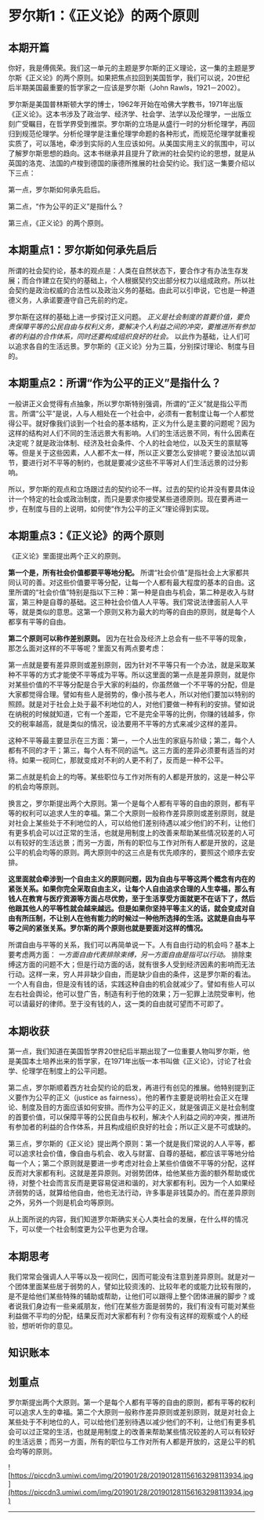 # 罗尔斯1：《正义论》的两个原则

## 本期开篇

你好，我是傅佩荣。我们这一单元的主题是罗尔斯的正义理论，这一集的主题是罗尔斯《正义论》的两个原则。如果把焦点拉回到美国哲学，我们可以说，20世纪后半期美国最重要的哲学家之一应该是罗尔斯（John Rawls，1921－2002）。

罗尔斯是美国普林斯顿大学的博士，1962年开始在哈佛大学教书，1971年出版《正义论》。这本书涉及了政治学、经济学、社会学、法学以及伦理学，一出版立刻广受瞩目，在哲学界受到推崇。罗尔斯的立场是从盛行一时的分析伦理学，再回归到规范伦理学。分析伦理学是注重伦理学命题的各种形式，而规范伦理学就重视实质了，可以落地，牵涉到实际的人生应该如何。从美国实用主义的氛围中，可以了解罗尔斯思想的趋向。这本书继承并且提升了欧洲的社会契约论的思想，就是从英国的洛克、法国的卢梭到德国的康德所推展的社会契约论。我们这一集要介绍以下三点：

第一点，罗尔斯如何承先启后。

第二点，“作为公平的正义”是指什么？

第三点，《正义论》的两个原则。

## 本期重点1：罗尔斯如何承先启后

所谓的社会契约论，基本的观点是：人类在自然状态下，要合作才有办法生存发展；而合作建立在契约的基础上，个人根据契约交出部分权力以组成政府。所以社会契约是政治权威的合法性以及政治义务的基础。由此可以引申说，它也是一种道德义务，人承诺要遵守自己先前的约定。

罗尔斯在这样的基础上进一步探讨正义问题。 *正义是社会制度的首要价值，要负责保障平等的公民自由与权利义务，要解决个人利益之间的冲突，要推进所有参加者的利益的合作体系，同时还要构成组织良好的社会。* 以此作为基础，让人们可以追求各自的生活远景。罗尔斯的《正义论》分为三篇，分别探讨理论、制度与目的。

## 本期重点2：所谓“作为公平的正义”是指什么？

一般讲正义会觉得有点抽象，所以罗尔斯特别强调，所谓的“正义”就是指公平而言。所谓“公平”是说，人与人相处在一个社会中，必须有一套制度让每一个人都觉得公平。就好像我们谈到一个社会的基本结构，正义为什么是主要的问题呢？因为这样的结构对人们不同的生活远景大有影响。人们的生活远景不同，有什么因素在决定呢？就是政治体制、经济及社会条件、个人的社会地位，以及天生的禀赋等等。但是关于这些因素，人人都不太一样，所以正义要怎么安排呢？要设法加以调节，要进行对不平等的制约，也就是要减少这些不平等对人们生活远景的过分影响。

所以，罗尔斯的观点和立场跟过去的契约论不一样。过去的契约论并没有要具体设计一个特定的社会或政治制度，而只是要求你接受某些道德原则。现在要再进一步，在制度与目的上说明，如何使“作为公平的正义”理论得到实现。

## 本期重点3：《正义论》的两个原则

《正义论》里面提出两个正义的原则。

 **第一个是，所有社会价值都要平等地分配。** 所谓“社会价值”是指社会上大家都共同认可的善。对这些价值要平等分配，让每一个人都有最大程度的基本的自由。这里所谓的“社会价值”特别是指以下三种：第一种是自由与机会，第二种是收入与财富，第三种是自尊的基础。这三种社会价值人人平等。我们常说法律面前人人平等，就是类似的意思。这第一个原则又称为最大的均等的自由的原则，就是每个人都享有平等的自由。

 **第二个原则可以称作差别原则。** 因为在社会及经济上总会有一些不平等的现象，那怎么面对这样的不平等呢？里面又有两点要考虑：

第一点就是要有差异原则或差别原则，因为针对不平等只有一个办法，就是采取某种不平等的方式才能使不平等成为平等。所以这里面的第一点是差异原则，就是你对某些价值的不平等分配是合乎大家的利益的，你虽然做一个不平等的分配，但是大家都觉得合理。譬如有些人是弱势的，像小孩与老人，所以对他们要加以特别的照顾。就是对于社会上处于最不利地位的人，对他们要做一种有利的安排。譬如说在纳税的时候就知道，它有一个差距，它不是完全平等的比例，你赚的钱越多，你交的税率越高，就是类似的情况，设法要用不平等的方式来减少这样的差异。

这种不平等最主要显示在三方面：第一，一个人出生的家庭与阶级；第二，每个人都有不同的才干；第三，每个人有不同的运气。这三方面的差异必须要有适当的对待。如果一视同仁，那就变成对不利的人更不利了，反而是一种不公平。

第二点就是机会上的均等。某些职位与工作对所有的人都是开放的，这是一种公平的机会均等原则。

换言之，罗尔斯提出两个大原则。第一个是每个人都有平等的自由的原则，都有平等的权利可以追求人生的幸福。第二个大原则一般称作差异原则或差别原则，就是对社会上某些处于不利地位的人，可以给他们差别待遇以减少他们的不利，让他们有更多机会可以过正常的生活，也就是用制度上的改善来帮助某些情况较差的人可以有较好的生活远景；而另一方面，所有的职位与工作对所有人都是开放的，这是公平的机会均等的原则。两大原则中的这三点是有优先顺序的，要照这个顺序去安排。

 **这里面就会牵涉到一个自由主义的原则问题，因为自由与平等这两个概念有内在的紧张关系。如果你完全采取自由主义，让每个人自由追求合理的人生幸福，那么有钱人在教育与医疗资源等方面占尽优势，至于生活享受方面就更不在话下了，然后他跟其他人的平等性就会越来越远。但是如果你坚持平等主义的话，就会变成对自由有所压制，不让别人在他有能力的时候过一种他所选择的生活。这就是自由与平等之间的紧张关系。罗尔斯的两个原则也就是要面对这样的情况。**

所谓自由与平等的关系，我们可以再简单说一下。人有自由行动的机会吗？基本上要考虑两方面： *一方面自由代表排除束缚，另一方面自由是指可以行动。* 排除束缚这方面的问题不大；但是行动方面的话，就有很多人受到经济因素的影响而无法行动。这样一来，穷人并非缺少自由，而是缺少自由的条件，这是罗尔斯的看法。一个人有自由，但是没有钱的话，实践这种自由的机会就减少了。譬如有些人可以左右社会舆论，他可以登广告，制造有利于他的效果；万一犯罪上法院受审判，他可以请最好的律师。至于没有钱的人，这一类的自由就可望而不可即了。

## 本期收获

第一点，我们知道在美国哲学界20世纪后半期出现了一位重要人物叫罗尔斯，他是美国本土培养出来的哲学家，在1971年出版一本书叫做《正义论》，讨论了社会学、伦理学在制度上的公平问题。

第二点，罗尔斯顺着西方社会契约论的启发，再进行有创见的推展。他特别提到正义要作为公平的正义（justice as fairness）。他的著作主要是说明社会正义在理论、制度及目的方面应该如何安排。而作为公平的正义，就是强调正义是社会制度的首要价值，可以保障平等的公民自由与权利，解决个人利益之间的冲突，推进所有参加者的利益的合作体系，并且构成组织良好的社会；所以正义是不可或缺的。

第三点，罗尔斯的《正义论》提出两个原则：第一个就是我们常说的人人平等，都可以追求社会价值，像自由与机会、收入与财富、自尊的基础，都应该平等地分给每一个人；第二个原则就是要进一步考虑对社会上某些价值做不平等的分配，这样反而对大家都有利。这就是差异原则。对弱势团体，给他某些方面的额外帮助或优待，对整个社会而言反而是更容易促进和谐的，对大家都有利。因为一个人如果经济弱势的话，就算给他自由，他也无法行动，许多事是非钱莫办的。而在差异原则之外，另外一个则是机会均等原则。

从上面所说的内容，我们知道罗尔斯确实关心人类社会的发展，在什么样的情况下，可以使一个社会制度更为公平也更为合理。

## 本期思考

我们常常会强调人人平等以及一视同仁，因而可能没有注意到差异原则。就是对一个团体里面某些居于弱势的人，譬如比较资浅的、比较年老的或能力比较有限的，是不是给他们某些特殊的辅助或帮助，让他们可以跟得上整个团体进展的脚步？或者说我们身边有一些亲戚朋友，他们在某些方面是弱势的，我们有没有可能对某些利益做不平均的分配，结果反而对大家都有利？你有没有这样的观察或个人的经验，想听听你的意见。

## 知识账本

## 划重点

罗尔斯提出两个大原则。第一个是每个人都有平等的自由的原则，都有平等的权利可以追求人生的幸福。第二个大原则一般称作差异原则或差别原则，就是对社会上某些处于不利地位的人，可以给他们差别待遇以减少他们的不利，让他们有更多机会可以过正常的生活，也就是用制度上的改善来帮助某些情况较差的人可以有较好的生活远景；而另一方面，所有的职位与工作对所有人都是开放的，这是公平的机会均等的原则。

![https://piccdn3.umiwi.com/img/201901/28/201901281156163298113934.jpg](https://piccdn3.umiwi.com/img/201901/28/201901281156163298113934.jpg)

---
